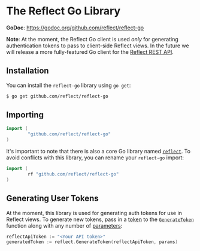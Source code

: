 # The Reflect Go Library

**GoDoc**: https://godoc.org/github.com/reflect/reflect-go

**Note**: At the moment, the Reflect Go client is used *only* for generating authentication tokens to pass to client-side Reflect views. In the future we will release a more fully-featured Go client for the [Reflect REST API](https://reflect.io/docs/reference/rest-api).

## Installation

You can install the `reflect-go` library using `go get`:

```bash
$ go get github.com/reflect/reflect-go
```

## Importing

```go
import (
        "github.com/reflect/reflect-go"
)
```

It's important to note that there is also a core Go library named [`reflect`](https://golang.org/pkg/reflect/). To avoid conflicts with this library, you can rename your `reflect-go` import:

```go
import (
        rf "github.com/reflect/reflect-go"
)
```

## Generating User Tokens

At the moment, this library is used for generating auth tokens for use in Reflect views. To generate new tokens, pass in a [token](https://app.reflect.io/tokens) to the [`GenerateToken`](https://godoc.org/github.com/reflect/reflect-go#GenerateToken) function along with any number of [parameters](#Parameters):

```go
reflectApiToken := "<Your API token>"
generatedToken := reflect.GenerateToken(reflectApiToken, params)
```
